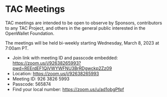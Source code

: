 # TAC Meetings

TAC meetings are intended to be open to observe by Sponsors, contributors to any TAC Project, and others in the general public interested in the OpenWallet Foundation.

The meetings will be held bi-weekly starting Wednesday, March 8, 2023 at 7:00am PT.

- Join link with meeting ID and passcode embedded: 
https://zoom.us/j/92638265993?pwd=REErdEF1QjVWYWFNU3BrRDgwckp2Zz09
- Location: https://zoom.us/j/92638265993
- Meeting ID: 926 3826 5993
- Passcode: 565874
- Find your local number: https://zoom.us/u/ad1obgPfpf
